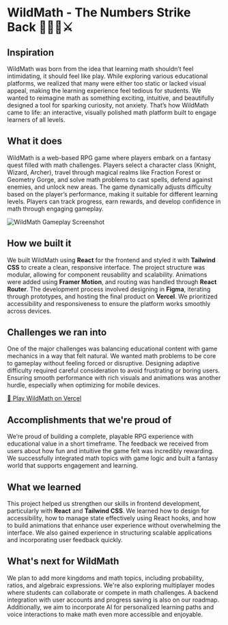 # WildMath - The Numbers Strike Back 🏹🧙‍♂️⚔️


## Inspiration

WildMath was born from the idea that learning math shouldn’t feel intimidating, it should feel like play.
 While exploring various educational platforms, we realized that many were either too static or lacked visual appeal, making the learning experience feel tedious for students.
 We wanted to reimagine math as something exciting, intuitive, and beautifully designed a tool for sparking curiosity, not anxiety.
That’s how WildMath came to life: an interactive, visually polished math platform built to engage learners of all levels.

## What it does

WildMath is a web-based RPG game where players embark on a fantasy quest filled with math challenges. Players select a character class (Knight, Wizard, Archer), travel through magical realms like Fraction Forest or Geometry Gorge, and solve math problems to cast spells, defend against enemies, and unlock new areas. The game dynamically adjusts difficulty based on the player’s performance, making it suitable for different learning levels. Players can track progress, earn rewards, and develop confidence in math through engaging gameplay.

![WildMath Gameplay Screenshot](../public/1.png)

## How we built it

We built WildMath using **React** for the frontend and styled it with **Tailwind CSS** to create a clean, responsive interface. The project structure was modular, allowing for component reusability and scalability. Animations were added using **Framer Motion**, and routing was handled through **React Router**. The development process involved designing in **Figma**, iterating through prototypes, and hosting the final product on **Vercel**. We prioritized accessibility and responsiveness to ensure the platform works smoothly across devices.

## Challenges we ran into

One of the major challenges was balancing educational content with game mechanics in a way that felt natural. We wanted math problems to be core to gameplay without feeling forced or disruptive. Designing adaptive difficulty required careful consideration to avoid frustrating or boring users. Ensuring smooth performance with rich visuals and animations was another hurdle, especially when optimizing for mobile devices.

[🔗 Play WildMath on Vercel](https://wildmath.vercel.app)


## Accomplishments that we're proud of

We’re proud of building a complete, playable RPG experience with educational value in a short timeframe. The feedback we received from users about how fun and intuitive the game felt was incredibly rewarding. We successfully integrated math topics with game logic and built a fantasy world that supports engagement and learning.

## What we learned

This project helped us strengthen our skills in frontend development, particularly with **React** and **Tailwind CSS**. We learned how to design for accessibility, how to manage state effectively using React hooks, and how to build animations that enhance user experience without overwhelming the interface. We also gained experience in structuring scalable applications and incorporating user feedback quickly.

## What's next for WildMath

We plan to add more kingdoms and math topics, including probability, ratios, and algebraic expressions. We're also exploring multiplayer modes where students can collaborate or compete in math challenges. A backend integration with user accounts and progress saving is also on our roadmap. Additionally, we aim to incorporate AI for personalized learning paths and voice interactions to make math even more accessible and enjoyable.
